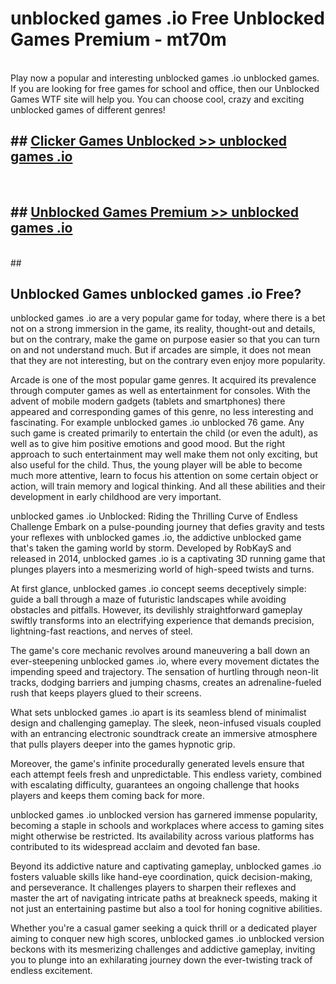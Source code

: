 # unblocked games .io  Free Unblocked Games Premium - mt70m <br>
<br>
Play now a popular and interesting unblocked games .io unblocked games. If you are looking for free games for school and office, then our Unblocked Games WTF site will help you. You can choose cool, crazy and exciting unblocked games of different genres!


## ##  [Clicker Games Unblocked >> unblocked games .io](http://freeplayer.one?title=unblocked_games_.io&ref=UGames)
  <br>

##  ## [Unblocked Games Premium >> unblocked games .io](http://freeplayer.one?title=unblocked_games_.io&ref=UGames)
  <br>
  ##



## Unblocked Games unblocked games .io Free?

unblocked games .io are a very popular game for today, where there is a bet not on a strong immersion in the game, its reality, thought-out and details, but on the contrary, make the game on purpose easier so that you can turn on and not understand much. But if arcades are simple, it does not mean that they are not interesting, but on the contrary even enjoy more popularity.

Arcade is one of the most popular game genres. It acquired its prevalence through computer games as well as entertainment for consoles. With the advent of mobile modern gadgets (tablets and smartphones) there appeared and corresponding games of this genre, no less interesting and fascinating. For example unblocked games .io unblocked 76 game. Any such game is created primarily to entertain the child (or even the adult), as well as to give him positive emotions and good mood. But the right approach to such entertainment may well make them not only exciting, but also useful for the child. Thus, the young player will be able to become much more attentive, learn to focus his attention on some certain object or action, will train memory and logical thinking. And all these abilities and their development in early childhood are very important.

unblocked games .io Unblocked: Riding the Thrilling Curve of Endless Challenge
Embark on a pulse-pounding journey that defies gravity and tests your reflexes with unblocked games .io, the addictive unblocked game that's taken the gaming world by storm. Developed by RobKayS and released in 2014, unblocked games .io is a captivating 3D running game that plunges players into a mesmerizing world of high-speed twists and turns.

At first glance, unblocked games .io concept seems deceptively simple: guide a ball through a maze of futuristic landscapes while avoiding obstacles and pitfalls. However, its devilishly straightforward gameplay swiftly transforms into an electrifying experience that demands precision, lightning-fast reactions, and nerves of steel.

The game's core mechanic revolves around maneuvering a ball down an ever-steepening unblocked games .io, where every movement dictates the impending speed and trajectory. The sensation of hurtling through neon-lit tracks, dodging barriers and jumping chasms, creates an adrenaline-fueled rush that keeps players glued to their screens.

What sets unblocked games .io apart is its seamless blend of minimalist design and challenging gameplay. The sleek, neon-infused visuals coupled with an entrancing electronic soundtrack create an immersive atmosphere that pulls players deeper into the games hypnotic grip.

Moreover, the game's infinite procedurally generated levels ensure that each attempt feels fresh and unpredictable. This endless variety, combined with escalating difficulty, guarantees an ongoing challenge that hooks players and keeps them coming back for more.

unblocked games .io unblocked version has garnered immense popularity, becoming a staple in schools and workplaces where access to gaming sites might otherwise be restricted. Its availability across various platforms has contributed to its widespread acclaim and devoted fan base.

Beyond its addictive nature and captivating gameplay, unblocked games .io fosters valuable skills like hand-eye coordination, quick decision-making, and perseverance. It challenges players to sharpen their reflexes and master the art of navigating intricate paths at breakneck speeds, making it not just an entertaining pastime but also a tool for honing cognitive abilities.

Whether you're a casual gamer seeking a quick thrill or a dedicated player aiming to conquer new high scores, unblocked games .io unblocked version beckons with its mesmerizing challenges and addictive gameplay, inviting you to plunge into an exhilarating journey down the ever-twisting track of endless excitement.
